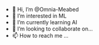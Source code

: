 - 👋 Hi, I’m @Omnia-Meabed
- 👀 I’m interested in ML
- 🌱 I’m currently learning AI
- 💞️ I’m looking to collaborate on...
- 📫 How to reach me ...

<!---
Omnia-Meabed/Omnia-Meabed is a ✨ special ✨ repository because its `README.md` (this file) appears on your GitHub profile.
You can click the Preview link to take a look at your changes.
--->
